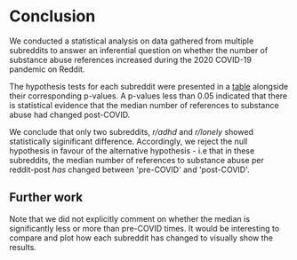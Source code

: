 # Conclusion

We conducted a statistical analysis on data gathered from multiple subreddits to answer an inferential question on whether the number of substance abuse references increased during the 2020 COVID-19 pandemic on Reddit.

The hypothesis tests for each subreddit were presented in a [table](results.md) alongside their corresponding p-values. A p-values less than 0.05 indicated that there is statistical evidence that the median number of references to substance abuse had changed post-COVID.

We conclude that only two subreddits, _r/adhd_ and _r/lonely_ showed statistically siginificant difference. Accordingly, we reject the null hypothesis in favour of the alternative hypothesis - i.e that in these subreddits, the median number of references to substance abuse per reddit-post _has_ changed between 'pre-COVID' and 'post-COVID'.
## Further work
Note that we did not explicitly comment on whether the median is significantly less or more than pre-COVID times. It would be interesting to compare and plot how each subreddit has changed to visually show the results.


